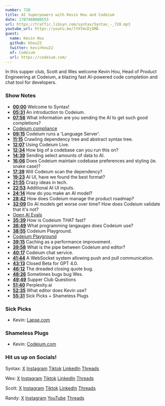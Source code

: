```yaml
---
number: 728
title: AI Superpowers with Kevin Hou and Codeium
date: 1707480000553
url: https://traffic.libsyn.com/syntax/Syntax_-_728.mp3
youtube_url: https://youtu.be/lYXYmcDjGMA
guest:
  name: Kevin Hou
  github: khou22
  twitter: kevinhou22
  of: Codeium
  url: https://codeium.com/
---
```


In this supper club, Scott and Wes welcome Kevin Hou, Head of Product Engineering at Codeium, a blazing fast AI-powered code completion and chat tool for developers.

### Show Notes

* **[00:00](#t=00:00)** Welcome to Syntax!
* **[05:31](#t=05:31)** An introduction to Codeium.
* **[07:56](#t=07:56)** What information are you sending the AI to get such good completions?
* [Codeium compliance](https://codeium.com/blog/codeium-is-soc2-type2-compliant)
* **[09:15](#t=09:15)** Codeium runs a 'Language Server'.
* **[11:15](#t=11:15)** Crawling dependency tree and abstract syntax tree.
* **[12:07](#t=12:07)** Using Codeium Live.
* **[12:34](#t=12:34)** How big of a codebase can you run this on?
* **[14:39](#t=14:39)** Sending select amounts of data to AI.
* **[16:06](#t=16:06)** Does Codeium maintain codebase preferences and styling (ie. snake case)?
* **[17:39](#t=17:39)** Will Codeium scan the dependency?
* **[19:23](#t=19:23)** AI UI, have we found the best format?
* **[21:55](#t=21:55)** Crazy ideas in tech.
* **[22:53](#t=22:53)** Additional AI UI inputs.
* **[24:14](#t=24:14)** How do you make an AI model?
* **[28:42](#t=28:42)** How does Codeium manage the product roadmap?
* **[32:09](#t=32:09)** Do AI models get worse over time? How does Codeium validate that it's not?
* [Open AI Evals](https://github.com/openai/evals)
* **[35:39](#t=35:39)** How is Codeium THAT fast?
* **[36:49](#t=36:49)** What programming langauges does Codeium use?
* **[38:55](#t=38:55)** Codeium Playground.
* [Codeium Playground](https://codeium.com/playground)
* **[39:15](#t=39:15)** Caching as a performance improvement.
* **[39:58](#t=39:58)** What is the pipe between Codeium and editor?
* **[40:17](#t=40:17)** Codeium chat service.
* **[41:44](#t=41:44)** A WebSocket system allowing push and pull communication.
* **[43:13](#t=43:13)** Closed Beta for GPT 4.0.
* **[46:12](#t=46:12)** The dreaded closing quote bug.
* **[48:26](#t=48:26)** Sometimes bugs bug Wes.
* **[49:49](#t=49:49)** Supper Club Questions
* **[51:40](#t=51:40)** Perplexity.ai
* **[52:35](#t=52:35)** What editor does Kevin use?
* **[55:31](#t=55:31)** Sick Picks + Shameless Plugs

### Sick Picks

- Kevin: [Lapse.com](https://www.lapse.com/)

### Shameless Plugs

- Kevin: [Codeium.com](https://codeium.com/)

### Hit us up on Socials!

Syntax: [X](https://twitter.com/syntaxfm) [Instagram](https://www.instagram.com/syntax_fm/) [Tiktok](https://www.tiktok.com/@syntaxfm) [LinkedIn](https://www.linkedin.com/company/96077407/admin/feed/posts/) [Threads](https://www.threads.net/@syntax_fm)

Wes: [X](https://twitter.com/wesbos) [Instagram](https://www.instagram.com/wesbos/) [Tiktok](https://www.tiktok.com/@wesbos) [LinkedIn](https://www.linkedin.com/in/wesbos/) [Threads](https://www.threads.net/@wesbos)

Scott: [X](https://twitter.com/stolinski) [Instagram](https://www.instagram.com/stolinski/) [Tiktok](https://www.tiktok.com/@stolinski) [LinkedIn](https://www.linkedin.com/in/stolinski/) [Threads](https://www.threads.net/@stolinski)

Randy: [X](https://twitter.com/randyrektor) [Instagram](https://www.instagram.com/randyrektor/) [YouTube](https://www.youtube.com/@randyrektor) [Threads](https://www.threads.net/@randyrektor)
